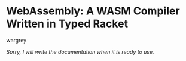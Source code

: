 # WebAssembly: A WASM Compiler Written in Typed Racket

wargrey

_Sorry, I will write the documentation when it is ready to use._
